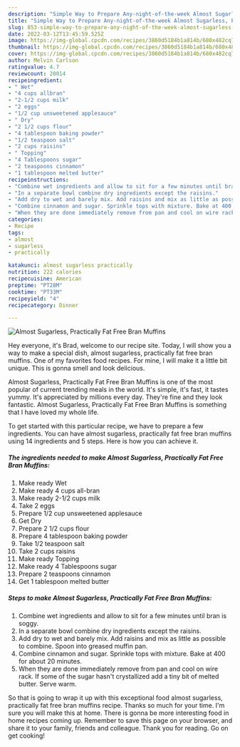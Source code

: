 ```yaml
---
description: "Simple Way to Prepare Any-night-of-the-week Almost Sugarless, Practically Fat Free Bran Muffins"
title: "Simple Way to Prepare Any-night-of-the-week Almost Sugarless, Practically Fat Free Bran Muffins"
slug: 853-simple-way-to-prepare-any-night-of-the-week-almost-sugarless-practically-fat-free-bran-muffins
date: 2022-03-12T13:45:59.525Z
image: https://img-global.cpcdn.com/recipes/3860d5184b1a814b/680x482cq70/almost-sugarless-practically-fat-free-bran-muffins-recipe-main-photo.jpg
thumbnail: https://img-global.cpcdn.com/recipes/3860d5184b1a814b/680x482cq70/almost-sugarless-practically-fat-free-bran-muffins-recipe-main-photo.jpg
cover: https://img-global.cpcdn.com/recipes/3860d5184b1a814b/680x482cq70/almost-sugarless-practically-fat-free-bran-muffins-recipe-main-photo.jpg
author: Melvin Carlson
ratingvalue: 4.7
reviewcount: 20014
recipeingredient:
- " Wet"
- "4 cups allbran"
- "2-1/2 cups milk"
- "2 eggs"
- "1/2 cup unsweetened applesauce"
- " Dry"
- "2 1/2 cups flour"
- "4 tablespoon baking powder"
- "1/2 teaspoon salt"
- "2 cups raisins"
- " Topping"
- "4 Tablespoons sugar"
- "2 teaspoons cinnamon"
- "1 tablespoon melted butter"
recipeinstructions:
- "Combine wet ingredients and allow to sit for a few minutes until bran is soggy."
- "In a separate bowl combine dry ingredients except the raisins."
- "Add dry to wet and barely mix. Add raisins and mix as little as possible to combine. Spoon into greased muffin pan."
- "Combine cinnamon and sugar. Sprinkle tops with mixture. Bake at 400 for about 20 minutes."
- "When they are done immediately remove from pan and cool on wire rack. If some of the sugar hasn&#39;t crystallized add a tiny bit of melted butter. Serve warm."
categories:
- Recipe
tags:
- almost
- sugarless
- practically

katakunci: almost sugarless practically 
nutrition: 222 calories
recipecuisine: American
preptime: "PT28M"
cooktime: "PT33M"
recipeyield: "4"
recipecategory: Dinner

---
```



![Almost Sugarless, Practically Fat Free Bran Muffins](https://img-global.cpcdn.com/recipes/3860d5184b1a814b/680x482cq70/almost-sugarless-practically-fat-free-bran-muffins-recipe-main-photo.jpg)

Hey everyone, it's Brad, welcome to our recipe site. Today, I will show you a way to make a special dish, almost sugarless, practically fat free bran muffins. One of my favorites food recipes. For mine, I will make it a little bit unique. This is gonna smell and look delicious.

Almost Sugarless, Practically Fat Free Bran Muffins is one of the most popular of current trending meals in the world. It's simple, it's fast, it tastes yummy. It's appreciated by millions every day. They're fine and they look fantastic. Almost Sugarless, Practically Fat Free Bran Muffins is something that I have loved my whole life.




To get started with this particular recipe, we have to prepare a few ingredients. You can have almost sugarless, practically fat free bran muffins using 14 ingredients and 5 steps. Here is how you can achieve it.

<!--inarticleads1-->

##### The ingredients needed to make Almost Sugarless, Practically Fat Free Bran Muffins:

1. Make ready  Wet
1. Make ready 4 cups all-bran
1. Make ready 2-1/2 cups milk
1. Take 2 eggs
1. Prepare 1/2 cup unsweetened applesauce
1. Get  Dry
1. Prepare 2 1/2 cups flour
1. Prepare 4 tablespoon baking powder
1. Take 1/2 teaspoon salt
1. Take 2 cups raisins
1. Make ready  Topping
1. Make ready 4 Tablespoons sugar
1. Prepare 2 teaspoons cinnamon
1. Get 1 tablespoon melted butter




<!--inarticleads2-->

##### Steps to make Almost Sugarless, Practically Fat Free Bran Muffins:

1. Combine wet ingredients and allow to sit for a few minutes until bran is soggy.
1. In a separate bowl combine dry ingredients except the raisins.
1. Add dry to wet and barely mix. Add raisins and mix as little as possible to combine. Spoon into greased muffin pan.
1. Combine cinnamon and sugar. Sprinkle tops with mixture. Bake at 400 for about 20 minutes.
1. When they are done immediately remove from pan and cool on wire rack. If some of the sugar hasn&#39;t crystallized add a tiny bit of melted butter. Serve warm.




So that is going to wrap it up with this exceptional food almost sugarless, practically fat free bran muffins recipe. Thanks so much for your time. I'm sure you will make this at home. There is gonna be more interesting food in home recipes coming up. Remember to save this page on your browser, and share it to your family, friends and colleague. Thank you for reading. Go on get cooking!
